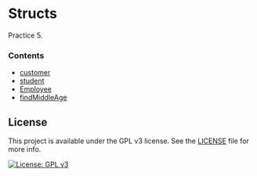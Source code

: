 # Structs

Practice 5.

### Contents

- [customer](./customer)
- [student](./student)
- [Employee](./employee)
- [findMiddleAge](./findMiddleAge)


## License
This project is available under the GPL v3 license. See the [LICENSE](./LICENSE.md) file for more info.

[![License: GPL v3](https://img.shields.io/badge/License-GPLv3-blue.svg)](https://www.gnu.org/licenses/gpl-3.0) 
